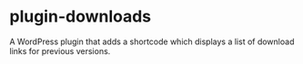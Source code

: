 # plugin-downloads
A WordPress plugin that adds a shortcode which displays a list of download links for previous versions.
